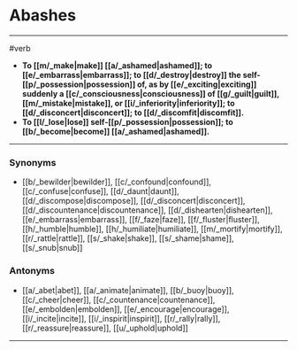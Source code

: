 # Abashes
---
#verb
- **To [[m/_make|make]] [[a/_ashamed|ashamed]]; to [[e/_embarrass|embarrass]]; to [[d/_destroy|destroy]] the self-[[p/_possession|possession]] of, as by [[e/_exciting|exciting]] suddenly a [[c/_consciousness|consciousness]] of [[g/_guilt|guilt]], [[m/_mistake|mistake]], or [[i/_inferiority|inferiority]]; to [[d/_disconcert|disconcert]]; to [[d/_discomfit|discomfit]].**
- **To [[l/_lose|lose]] self-[[p/_possession|possession]]; to [[b/_become|become]] [[a/_ashamed|ashamed]].**
---
### Synonyms
- [[b/_bewilder|bewilder]], [[c/_confound|confound]], [[c/_confuse|confuse]], [[d/_daunt|daunt]], [[d/_discompose|discompose]], [[d/_disconcert|disconcert]], [[d/_discountenance|discountenance]], [[d/_dishearten|dishearten]], [[e/_embarrass|embarrass]], [[f/_faze|faze]], [[f/_fluster|fluster]], [[h/_humble|humble]], [[h/_humiliate|humiliate]], [[m/_mortify|mortify]], [[r/_rattle|rattle]], [[s/_shake|shake]], [[s/_shame|shame]], [[s/_snub|snub]]
### Antonyms
- [[a/_abet|abet]], [[a/_animate|animate]], [[b/_buoy|buoy]], [[c/_cheer|cheer]], [[c/_countenance|countenance]], [[e/_embolden|embolden]], [[e/_encourage|encourage]], [[i/_incite|incite]], [[i/_inspirit|inspirit]], [[r/_rally|rally]], [[r/_reassure|reassure]], [[u/_uphold|uphold]]
---
